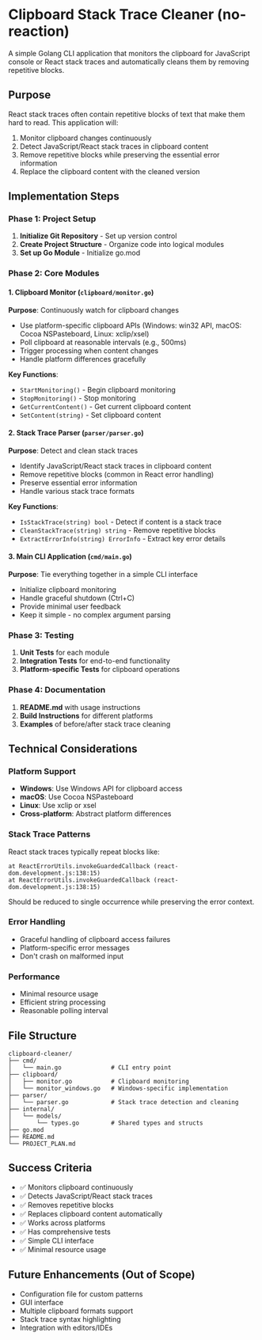 # Clipboard Stack Trace Cleaner (no-reaction)

A simple Golang CLI application that monitors the clipboard for JavaScript console or React stack traces and automatically cleans them by removing repetitive blocks.

## Purpose

React stack traces often contain repetitive blocks of text that make them hard to read. This application will:

1. Monitor clipboard changes continuously
2. Detect JavaScript/React stack traces in clipboard content
3. Remove repetitive blocks while preserving the essential error information
4. Replace the clipboard content with the cleaned version

## Implementation Steps

### Phase 1: Project Setup

1. **Initialize Git Repository** - Set up version control
2. **Create Project Structure** - Organize code into logical modules
3. **Set up Go Module** - Initialize go.mod

### Phase 2: Core Modules

#### 1. Clipboard Monitor (`clipboard/monitor.go`)

**Purpose**: Continuously watch for clipboard changes

- Use platform-specific clipboard APIs (Windows: win32 API, macOS: Cocoa NSPasteboard, Linux: xclip/xsel)
- Poll clipboard at reasonable intervals (e.g., 500ms)
- Trigger processing when content changes
- Handle platform differences gracefully

**Key Functions**:

- `StartMonitoring()` - Begin clipboard monitoring
- `StopMonitoring()` - Stop monitoring
- `GetCurrentContent()` - Get current clipboard content
- `SetContent(string)` - Set clipboard content

#### 2. Stack Trace Parser (`parser/parser.go`)

**Purpose**: Detect and clean stack traces

- Identify JavaScript/React stack traces in clipboard content
- Remove repetitive blocks (common in React error handling)
- Preserve essential error information
- Handle various stack trace formats

**Key Functions**:

- `IsStackTrace(string) bool` - Detect if content is a stack trace
- `CleanStackTrace(string) string` - Remove repetitive blocks
- `ExtractErrorInfo(string) ErrorInfo` - Extract key error details

#### 3. Main CLI Application (`cmd/main.go`)

**Purpose**: Tie everything together in a simple CLI interface

- Initialize clipboard monitoring
- Handle graceful shutdown (Ctrl+C)
- Provide minimal user feedback
- Keep it simple - no complex argument parsing

### Phase 3: Testing

1. **Unit Tests** for each module
2. **Integration Tests** for end-to-end functionality
3. **Platform-specific Tests** for clipboard operations

### Phase 4: Documentation

1. **README.md** with usage instructions
2. **Build Instructions** for different platforms
3. **Examples** of before/after stack trace cleaning

## Technical Considerations

### Platform Support

- **Windows**: Use Windows API for clipboard access
- **macOS**: Use Cocoa NSPasteboard
- **Linux**: Use xclip or xsel
- **Cross-platform**: Abstract platform differences

### Stack Trace Patterns

React stack traces typically repeat blocks like:

```
at ReactErrorUtils.invokeGuardedCallback (react-dom.development.js:138:15)
at ReactErrorUtils.invokeGuardedCallback (react-dom.development.js:138:15)
```

Should be reduced to single occurrence while preserving the error context.

### Error Handling

- Graceful handling of clipboard access failures
- Platform-specific error messages
- Don't crash on malformed input

### Performance

- Minimal resource usage
- Efficient string processing
- Reasonable polling interval

## File Structure

```
clipboard-cleaner/
├── cmd/
│   └── main.go              # CLI entry point
├── clipboard/
│   ├── monitor.go           # Clipboard monitoring
│   └── monitor_windows.go   # Windows-specific implementation
├── parser/
│   └── parser.go            # Stack trace detection and cleaning
├── internal/
│   └── models/
│       └── types.go         # Shared types and structs
├── go.mod
├── README.md
└── PROJECT_PLAN.md
```

## Success Criteria

- ✅ Monitors clipboard continuously
- ✅ Detects JavaScript/React stack traces
- ✅ Removes repetitive blocks
- ✅ Replaces clipboard content automatically
- ✅ Works across platforms
- ✅ Has comprehensive tests
- ✅ Simple CLI interface
- ✅ Minimal resource usage

## Future Enhancements (Out of Scope)

- Configuration file for custom patterns
- GUI interface
- Multiple clipboard formats support
- Stack trace syntax highlighting
- Integration with editors/IDEs
